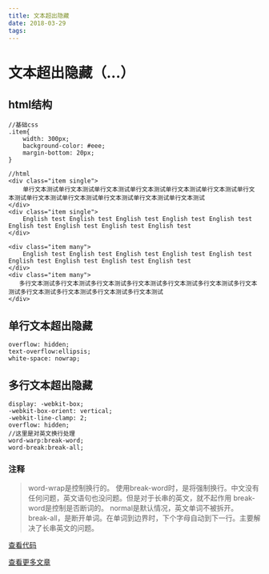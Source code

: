 ```yaml
---
title: 文本超出隐藏
date: 2018-03-29
tags:
---
```


# 文本超出隐藏（...）

## html结构
```
//基础css
.item{
    width: 300px;
    background-color: #eee;
    margin-bottom: 20px;
}

//html
<div class="item single">
    单行文本测试单行文本测试单行文本测试单行文本测试单行文本测试单行文本测试单行文本测试单行文本测试单行文本测试单行文本测试单行文本测试单行文本测试
</div>
<div class="item single">
    English test English test English test English test English test English test English test English test English test 
</div>

<div class="item many">
    English test English test English test English test English test English test English test English test English test 
</div>
<div class="item many">
   多行文本测试多行文本测试多行文本测试多行文本测试多行文本测试多行文本测试多行文本测试多行文本测试多行文本测试多行文本测试多行文本测试
</div>
```


##  单行文本超出隐藏

```
overflow: hidden;
text-overflow:ellipsis;
white-space: nowrap;
```

##  多行文本超出隐藏

```
display: -webkit-box;
-webkit-box-orient: vertical;
-webkit-line-clamp: 2;
overflow: hidden;
//这里是对英文换行处理
word-warp:break-word;
word-break:break-all;
```

### 注释
> word-wrap是控制换行的。 使用break-word时，是将强制换行。中文没有任何问题，英文语句也没问题。但是对于长串的英文，就不起作用
> break-word是控制是否断词的。 normal是默认情况，英文单词不被拆开。 break-all，是断开单词。在单词到边界时，下个字母自动到下一行。主要解决了长串英文的问题。


[查看代码](https://github.com/Alley23/web_list_demo/blob/master/CSS/%E6%96%87%E6%9C%AC%E8%B6%85%E5%87%BA%E9%9A%90%E8%97%8F.html)


[查看更多文章](https://alley23.github.io/)
